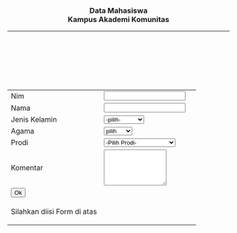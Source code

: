 <head>
  <title>Tugas Ibu Novira</title>

  <body>

  <td><h3 align='center'>Data Mahasiswa <br> Kampus Akademi Komunitas </h3> </td><hr>

  <script type="text/javascript">
  function cek(){
    nim=document.getElementById('nim').value;
    nama=document.getElementById('nama').value;
    jenis=document.getElementById('jenis').value;
    agama=document.getElementById('agama').value;
    prodi=document.getElementById('prodi').value;
   komentar=document.getElementById('komentar').value;

   if(nim==''||nim==null){
      document.getElementById('e_nim').innerHTML="Harus diisi";
      return false;
      }

    if(nama==''||nama==null){
      document.getElementById('e_nama').innerHTML="Harus diisi";
      return false;
      }

    if(jenis=='-'||jenis==''||jenis==null){
      document.getElementById('e_jenis').innerHTML="Harus diisi";
      return false;
      }

    if(agama=='-'||agama==''||agama==null){
      document.getElementById('e_agama').innerHTML="Harus diisi";
      return false;
      }

      if(prodi=='-'||prodi==''||prodi==null){
      document.getElementById('e_prodi').innerHTML="Harus diisi";
      return false;
       }

    if(komentar==''||komentar==null){
      document.getElementById('e_komentar').innerHTML="Harus diisi";
      return false;
      }

  if(nim!=''&& nama!=''&& jenis!='-'&&  agama!='-' && prodi!='-'&& komentar!='') {
      document.getElementById('Hasil').innerHTML="Nim="+nim+"<br> Nama="+nama+"<br> Jenis_Kelamin="+jenis+"<br> Agama="+agama+" <br>Prodi="+prodi+"<br> Komentar="+komentar;
      return false;
    }
    }
      </script>
</head>

<body>
 <form id="latihan" onsubmit="return cek();" >
<table align="center">

<tr><td>Nim</td>
  <td><input type="text" id="nim"></td>
  <td> <div id="e_nim"></div> </td>  </tr><br>

<tr>
  <td> Nama </td>
  <td> <input type="text" id="nama"></td> 
  <td> <div id="e_nama"></div></td></tr><br>    

<tr><td>Jenis Kelamin </td>
  <td><select id="jenis">
  <option value="-">-pilih-</option>
  <option value="L">Laki-laki</option>
  <option value="P">Perempuan</option></td>
  </select> 
  <td><div id="e_jenis"></div></td></tr><br>

<tr>
  <td> Agama</td> 
  <td> <select id="agama">
  <option value = "-pilih-" /> pilih 
  <option value = "Islam" /> Islam 
  <option value = "Kristen" /> Kristen
  <option value = "Katolik" /> Katolik 
  <option value = "Budha" /> Budha
  <option value = "Hindu" /> Hindu </select>
  <div id="e_agama"></div></td></tr><br>

<tr> <td>Prodi </td>
  <td> <select id="prodi">
  <option value="-">-Pilih Prodi-</option>
  <option value="1">Sistem Informasi</option>
  <option value="Teknik Informatika">Teknik Informatika</option>
  <option value="3">Manajemen Informatika</option>
  <option value="4">Sistem Informatika</option>
  <option value="5">Teknik Komputer</option></td>
  </select>
  <td><div id="e_prodi"></div></td> </tr><br>

<tr><td>Komentar</td>
  <td> <textarea id="komentar" cols="15" rows="5"></textarea></td>
  <td> <div id="e_komentar"></div> </td></tr> <br>

 <tr>
<td><input type="submit" value="Ok"></td></tr>
<tr><td> <p id="Hasil">Silahkan diisi Form di atas</p></td> </tr> 
 </form>

</table>
</body>
</html>
